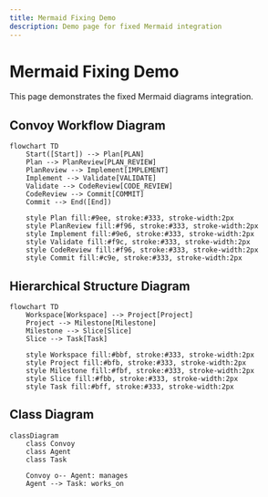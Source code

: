 ```yaml
---
title: Mermaid Fixing Demo
description: Demo page for fixed Mermaid integration
---
```


# Mermaid Fixing Demo

This page demonstrates the fixed Mermaid diagrams integration.

## Convoy Workflow Diagram

```mermaid
flowchart TD
    Start([Start]) --> Plan[PLAN]
    Plan --> PlanReview[PLAN_REVIEW]
    PlanReview --> Implement[IMPLEMENT]
    Implement --> Validate[VALIDATE]
    Validate --> CodeReview[CODE_REVIEW]
    CodeReview --> Commit[COMMIT]
    Commit --> End([End])

    style Plan fill:#9ee, stroke:#333, stroke-width:2px
    style PlanReview fill:#f96, stroke:#333, stroke-width:2px
    style Implement fill:#9e6, stroke:#333, stroke-width:2px
    style Validate fill:#f9c, stroke:#333, stroke-width:2px
    style CodeReview fill:#f96, stroke:#333, stroke-width:2px
    style Commit fill:#c9e, stroke:#333, stroke-width:2px
```

## Hierarchical Structure Diagram

```mermaid
flowchart TD
    Workspace[Workspace] --> Project[Project]
    Project --> Milestone[Milestone]
    Milestone --> Slice[Slice]
    Slice --> Task[Task]

    style Workspace fill:#bbf, stroke:#333, stroke-width:2px
    style Project fill:#bfb, stroke:#333, stroke-width:2px
    style Milestone fill:#fbf, stroke:#333, stroke-width:2px
    style Slice fill:#fbb, stroke:#333, stroke-width:2px
    style Task fill:#bff, stroke:#333, stroke-width:2px
```

## Class Diagram

```mermaid
classDiagram
    class Convoy
    class Agent
    class Task

    Convoy o-- Agent: manages
    Agent --> Task: works_on
```
